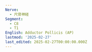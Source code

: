 ```yaml
---
Nerve:
  - 尺骨神経
Segment:
  - C8
  - T1
English: Adductor Pollicis (AP)
lastmod: '2025-02-27'
last_edited: 2025-02-27T00:00:00.000Z
---
```



